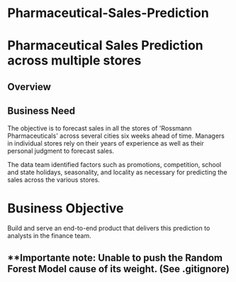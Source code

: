 # Pharmaceutical-Sales-Prediction

# Pharmaceutical Sales Prediction across multiple stores

## Overview

## Business Need
The objective is to forecast sales in all the stores of 'Rossmann Pharmaceuticals' across several cities six weeks ahead of time. Managers in individual stores rely on their years of experience as well as their personal judgment to forecast sales. 

The data team identified factors such as promotions, competition, school and state holidays, seasonality, and locality as necessary for predicting the sales across the various stores.

# Business Objective
Build and serve an end-to-end product that delivers this prediction to analysts in the finance team.

## **Importante note: Unable to push the Random Forest Model cause of its weight. (See .gitignore)
